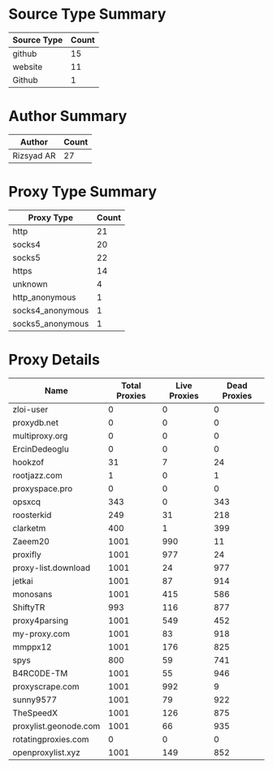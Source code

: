 # Source Type Summary

| Source Type | Count |
|-------------|-------|
| github | 15 |
| website | 11 |
| Github | 1 |


# Author Summary

| Author | Count |
|--------|-------|
| Rizsyad AR | 27 |


# Proxy Type Summary

| Proxy Type | Count |
|------------|-------|
| http | 21 |
| socks4 | 20 |
| socks5 | 22 |
| https | 14 |
| unknown | 4 |
| http_anonymous | 1 |
| socks4_anonymous | 1 |
| socks5_anonymous | 1 |


# Proxy Details

| Name | Total Proxies | Live Proxies | Dead Proxies |
|------|---------------|--------------|---------------|
| zloi-user | 0 | 0 | 0 |
| proxydb.net | 0 | 0 | 0 |
| multiproxy.org | 0 | 0 | 0 |
| ErcinDedeoglu | 0 | 0 | 0 |
| hookzof | 31 | 7 | 24 |
| rootjazz.com | 1 | 0 | 1 |
| proxyspace.pro | 0 | 0 | 0 |
| opsxcq | 343 | 0 | 343 |
| roosterkid | 249 | 31 | 218 |
| clarketm | 400 | 1 | 399 |
| Zaeem20 | 1001 | 990 | 11 |
| proxifly | 1001 | 977 | 24 |
| proxy-list.download | 1001 | 24 | 977 |
| jetkai | 1001 | 87 | 914 |
| monosans | 1001 | 415 | 586 |
| ShiftyTR | 993 | 116 | 877 |
| proxy4parsing | 1001 | 549 | 452 |
| my-proxy.com | 1001 | 83 | 918 |
| mmppx12 | 1001 | 176 | 825 |
| spys | 800 | 59 | 741 |
| B4RC0DE-TM | 1001 | 55 | 946 |
| proxyscrape.com | 1001 | 992 | 9 |
| sunny9577 | 1001 | 79 | 922 |
| TheSpeedX | 1001 | 126 | 875 |
| proxylist.geonode.com | 1001 | 66 | 935 |
| rotatingproxies.com | 0 | 0 | 0 |
| openproxylist.xyz | 1001 | 149 | 852 |

